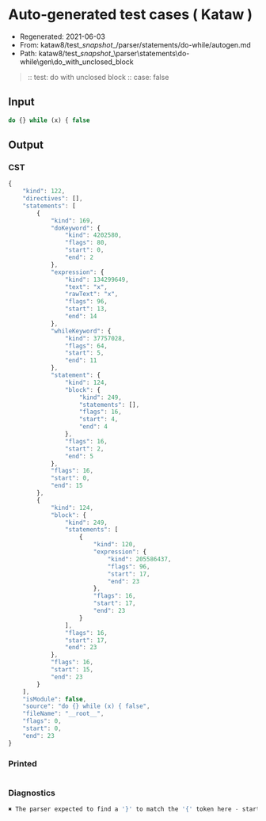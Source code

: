 # Auto-generated test cases ( Kataw )
- Regenerated: 2021-06-03
- From: kataw8/test\__snapshot__/parser/statements/do-while/autogen.md
- Path: kataw8/test\__snapshot__\parser\statements\do-while\gen\do_with_unclosed_block
> :: test: do with unclosed block
> :: case: false
## Input

`````js
do {} while (x) { false
`````
## Output

### CST

```javascript
{
    "kind": 122,
    "directives": [],
    "statements": [
        {
            "kind": 169,
            "doKeyword": {
                "kind": 4202580,
                "flags": 80,
                "start": 0,
                "end": 2
            },
            "expression": {
                "kind": 134299649,
                "text": "x",
                "rawText": "x",
                "flags": 96,
                "start": 13,
                "end": 14
            },
            "whileKeyword": {
                "kind": 37757028,
                "flags": 64,
                "start": 5,
                "end": 11
            },
            "statement": {
                "kind": 124,
                "block": {
                    "kind": 249,
                    "statements": [],
                    "flags": 16,
                    "start": 4,
                    "end": 4
                },
                "flags": 16,
                "start": 2,
                "end": 5
            },
            "flags": 16,
            "start": 0,
            "end": 15
        },
        {
            "kind": 124,
            "block": {
                "kind": 249,
                "statements": [
                    {
                        "kind": 120,
                        "expression": {
                            "kind": 205586437,
                            "flags": 96,
                            "start": 17,
                            "end": 23
                        },
                        "flags": 16,
                        "start": 17,
                        "end": 23
                    }
                ],
                "flags": 16,
                "start": 17,
                "end": 23
            },
            "flags": 16,
            "start": 15,
            "end": 23
        }
    ],
    "isModule": false,
    "source": "do {} while (x) { false",
    "fileName": "__root__",
    "flags": 0,
    "start": 0,
    "end": 23
}
```

### Printed

```javascript

```

### Diagnostics

```javascript
✖ The parser expected to find a '}' to match the '{' token here - start: 23, end: 23

```

